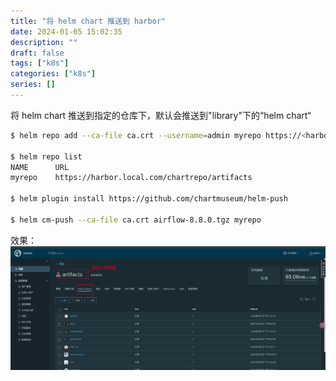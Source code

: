 ```yaml
---
title: "将 helm chart 推送到 harbor"
date: 2024-01-05 15:02:35
description: ""
draft: false
tags: ["k8s"]
categories: ["k8s"]
series: []
---
```


将 helm chart 推送到指定的仓库下，默认会推送到"library"下的“helm chart“

```bash
$ helm repo add --ca-file ca.crt --username=admin myrepo https://<harbor-domain>/chartrepo/artifacts

$ helm repo list
NAME      URL
myrepo    https://harbor.local.com/chartrepo/artifacts

$ helm plugin install https://github.com/chartmuseum/helm-push

$ helm cm-push --ca-file ca.crt airflow-8.8.0.tgz myrepo
```

效果：
![](https://raw.githubusercontent.com/zzkrix/blog-images/main/assets/image-20240105150137144.png)
